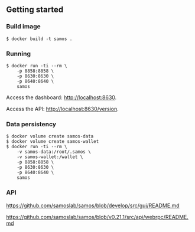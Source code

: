 
## Getting started

### Build image

```
$ docker build -t samos .
```

### Running

```
$ docker run -ti --rm \
    -p 8858:8858 \
    -p 8630:8630 \
    -p 8640:8640 \
    samos
```

Access the dashboard: [http://localhost:8630](http://localhost:8630).

Access the API: [http://localhost:8630/version](http://localhost:8630/version).

### Data persistency

```
$ docker volume create samos-data
$ docker volume create samos-wallet
$ docker run -ti --rm \
    -v samos-data:/root/.samos \
    -v samos-wallet:/wallet \
    -p 8858:8858 \
    -p 8630:8630 \
    -p 8640:8640 \
    samos
```

### API

https://github.com/samoslab/samos/blob/develop/src/gui/README.md

https://github.com/samoslab/samos/blob/v0.21.1/src/api/webrpc/README.md
